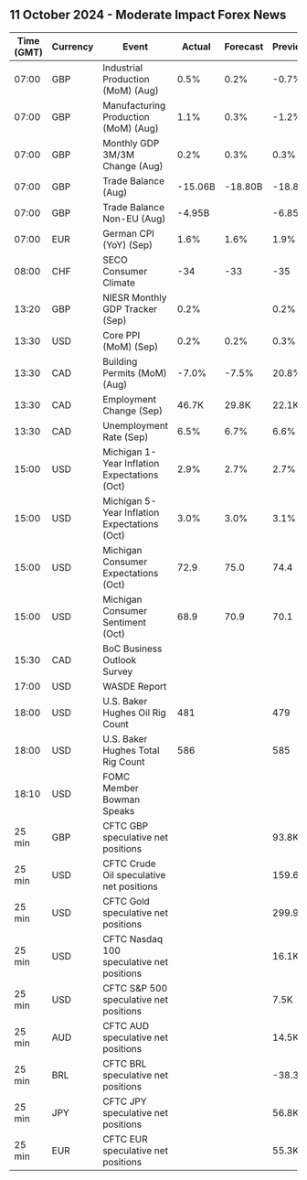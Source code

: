 ## 11 October 2024 - Moderate Impact Forex News

| Time (GMT) | Currency | Event | Actual | Forecast | Previous |
|------|----------|-------|--------|----------|----------|
| 07:00 | GBP | Industrial Production (MoM) (Aug) | 0.5% | 0.2% | -0.7% |
| 07:00 | GBP | Manufacturing Production (MoM) (Aug) | 1.1% | 0.3% | -1.2% |
| 07:00 | GBP | Monthly GDP 3M/3M Change (Aug) | 0.2% | 0.3% | 0.3% |
| 07:00 | GBP | Trade Balance (Aug) | -15.06B | -18.80B | -18.87B |
| 07:00 | GBP | Trade Balance Non-EU (Aug) | -4.95B |  | -6.85B |
| 07:00 | EUR | German CPI (YoY) (Sep) | 1.6% | 1.6% | 1.9% |
| 08:00 | CHF | SECO Consumer Climate | -34 | -33 | -35 |
| 13:20 | GBP | NIESR Monthly GDP Tracker (Sep) | 0.2% |  | 0.2% |
| 13:30 | USD | Core PPI (MoM) (Sep) | 0.2% | 0.2% | 0.3% |
| 13:30 | CAD | Building Permits (MoM) (Aug) | -7.0% | -7.5% | 20.8% |
| 13:30 | CAD | Employment Change (Sep) | 46.7K | 29.8K | 22.1K |
| 13:30 | CAD | Unemployment Rate (Sep) | 6.5% | 6.7% | 6.6% |
| 15:00 | USD | Michigan 1-Year Inflation Expectations (Oct) | 2.9% | 2.7% | 2.7% |
| 15:00 | USD | Michigan 5-Year Inflation Expectations (Oct) | 3.0% | 3.0% | 3.1% |
| 15:00 | USD | Michigan Consumer Expectations (Oct) | 72.9 | 75.0 | 74.4 |
| 15:00 | USD | Michigan Consumer Sentiment (Oct) | 68.9 | 70.9 | 70.1 |
| 15:30 | CAD | BoC Business Outlook Survey |  |  |  |
| 17:00 | USD | WASDE Report |  |  |  |
| 18:00 | USD | U.S. Baker Hughes Oil Rig Count | 481 |  | 479 |
| 18:00 | USD | U.S. Baker Hughes Total Rig Count | 586 |  | 585 |
| 18:10 | USD | FOMC Member Bowman Speaks |  |  |  |
| 25 min | GBP | CFTC GBP speculative net positions |  |  | 93.8K |
| 25 min | USD | CFTC Crude Oil speculative net positions |  |  | 159.6K |
| 25 min | USD | CFTC Gold speculative net positions |  |  | 299.9K |
| 25 min | USD | CFTC Nasdaq 100 speculative net positions |  |  | 16.1K |
| 25 min | USD | CFTC S&P 500 speculative net positions |  |  | 7.5K |
| 25 min | AUD | CFTC AUD speculative net positions |  |  | 14.5K |
| 25 min | BRL | CFTC BRL speculative net positions |  |  | -38.3K |
| 25 min | JPY | CFTC JPY speculative net positions |  |  | 56.8K |
| 25 min | EUR | CFTC EUR speculative net positions |  |  | 55.3K |
